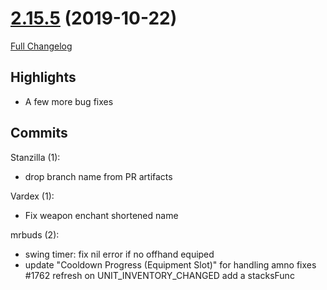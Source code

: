 # [2.15.5](https://github.com/WeakAuras/WeakAuras2/tree/2.15.5) (2019-10-22)

[Full Changelog](https://github.com/WeakAuras/WeakAuras2/compare/2.15.4...2.15.5)

## Highlights

 - A few more bug fixes 

## Commits

Stanzilla (1):

- drop branch name from PR artifacts

Vardex (1):

- Fix weapon enchant shortened name

mrbuds (2):

- swing timer: fix nil error if no offhand equiped
- update "Cooldown Progress (Equipment Slot)" for handling amno fixes #1762 refresh on UNIT_INVENTORY_CHANGED add a stacksFunc

